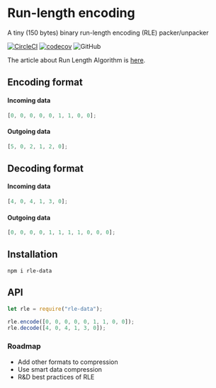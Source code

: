 # Run-length encoding

A tiny (150 bytes) binary run-length encoding (RLE) packer/unpacker

[![CircleCI](https://circleci.com/gh/shevchenkonik/rle-data.svg?style=shield)](https://circleci.com/gh/shevchenkonik/rle-data) [![codecov](https://codecov.io/gh/shevchenkonik/rle-data/branch/master/graph/badge.svg)](https://codecov.io/gh/shevchenkonik/rle-data) ![GitHub](https://img.shields.io/github/license/shevchenkonik/rle-data)

The article about Run Length Algorithm is [here](https://shevchenkonik.com/posts/2019/rle/).

## Encoding format

#### Incoming data

```javascript
[0, 0, 0, 0, 0, 1, 1, 0, 0];
```

#### Outgoing data

```javascript
[5, 0, 2, 1, 2, 0];
```

## Decoding format

#### Incoming data

```javascript
[4, 0, 4, 1, 3, 0];
```

#### Outgoing data

```javascript
[0, 0, 0, 0, 1, 1, 1, 1, 0, 0, 0];
```

## Installation

```shell
npm i rle-data
```

## API

```javascript
let rle = require("rle-data");

rle.encode([0, 0, 0, 0, 0, 1, 1, 0, 0]);
rle.decode([4, 0, 4, 1, 3, 0]);
```

### Roadmap

- Add other formats to compression
- Use smart data compression
- R&D best practices of RLE
